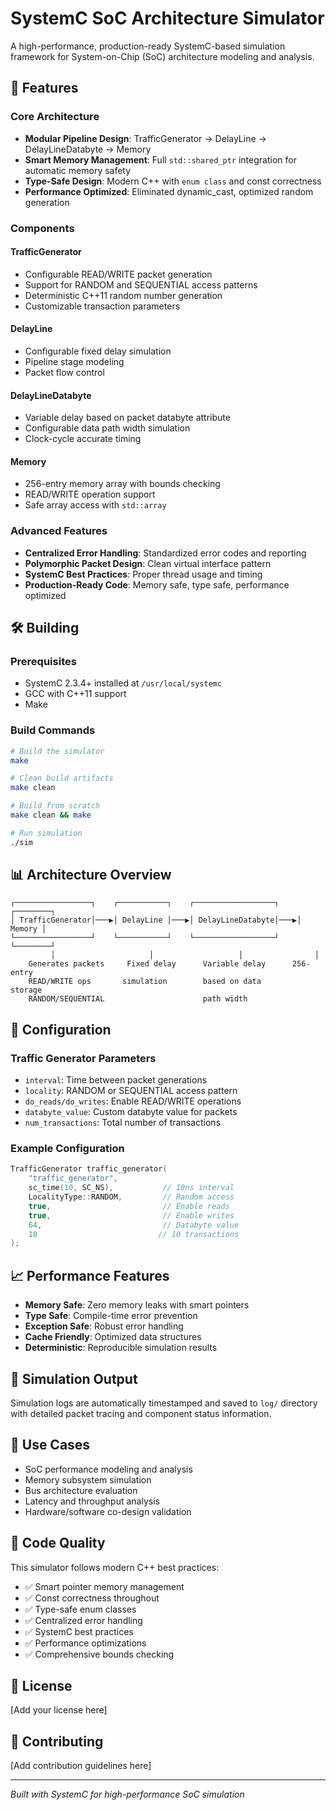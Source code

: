 # SystemC SoC Architecture Simulator

A high-performance, production-ready SystemC-based simulation framework for System-on-Chip (SoC) architecture modeling and analysis.

## 🚀 Features

### Core Architecture
- **Modular Pipeline Design**: TrafficGenerator → DelayLine → DelayLineDatabyte → Memory
- **Smart Memory Management**: Full `std::shared_ptr` integration for automatic memory safety
- **Type-Safe Design**: Modern C++ with `enum class` and const correctness
- **Performance Optimized**: Eliminated dynamic_cast, optimized random generation

### Components

#### TrafficGenerator
- Configurable READ/WRITE packet generation
- Support for RANDOM and SEQUENTIAL access patterns
- Deterministic C++11 random number generation
- Customizable transaction parameters

#### DelayLine
- Configurable fixed delay simulation
- Pipeline stage modeling
- Packet flow control

#### DelayLineDatabyte  
- Variable delay based on packet databyte attribute
- Configurable data path width simulation
- Clock-cycle accurate timing

#### Memory
- 256-entry memory array with bounds checking
- READ/WRITE operation support
- Safe array access with `std::array`

### Advanced Features
- **Centralized Error Handling**: Standardized error codes and reporting
- **Polymorphic Packet Design**: Clean virtual interface pattern
- **SystemC Best Practices**: Proper thread usage and timing
- **Production-Ready Code**: Memory safe, type safe, performance optimized

## 🛠 Building

### Prerequisites
- SystemC 2.3.4+ installed at `/usr/local/systemc`
- GCC with C++11 support
- Make

### Build Commands
```bash
# Build the simulator
make

# Clean build artifacts
make clean

# Build from scratch
make clean && make

# Run simulation
./sim
```

## 📊 Architecture Overview

```
┌─────────────────┐    ┌───────────┐    ┌──────────────────┐    ┌────────┐
│ TrafficGenerator│───▶│ DelayLine │───▶│ DelayLineDatabyte│───▶│ Memory │
└─────────────────┘    └───────────┘    └──────────────────┘    └────────┘
         │                     │                   │                │
    Generates packets     Fixed delay      Variable delay      256-entry
    READ/WRITE ops       simulation        based on data        storage
    RANDOM/SEQUENTIAL                      path width
```

## 🔧 Configuration

### Traffic Generator Parameters
- `interval`: Time between packet generations
- `locality`: RANDOM or SEQUENTIAL access pattern
- `do_reads/do_writes`: Enable READ/WRITE operations
- `databyte_value`: Custom databyte value for packets
- `num_transactions`: Total number of transactions

### Example Configuration
```cpp
TrafficGenerator traffic_generator(
    "traffic_generator", 
    sc_time(10, SC_NS),           // 10ns interval
    LocalityType::RANDOM,         // Random access
    true,                         // Enable reads
    true,                         // Enable writes
    64,                           // Databyte value
    10                           // 10 transactions
);
```

## 📈 Performance Features

- **Memory Safe**: Zero memory leaks with smart pointers
- **Type Safe**: Compile-time error prevention
- **Exception Safe**: Robust error handling
- **Cache Friendly**: Optimized data structures
- **Deterministic**: Reproducible simulation results

## 🧪 Simulation Output

Simulation logs are automatically timestamped and saved to `log/` directory with detailed packet tracing and component status information.

## 🎯 Use Cases

- SoC performance modeling and analysis
- Memory subsystem simulation
- Bus architecture evaluation
- Latency and throughput analysis
- Hardware/software co-design validation

## 🔬 Code Quality

This simulator follows modern C++ best practices:
- ✅ Smart pointer memory management
- ✅ Const correctness throughout
- ✅ Type-safe enum classes
- ✅ Centralized error handling
- ✅ SystemC best practices
- ✅ Performance optimizations
- ✅ Comprehensive bounds checking

## 📝 License

[Add your license here]

## 🤝 Contributing

[Add contribution guidelines here]

---
*Built with SystemC for high-performance SoC simulation*